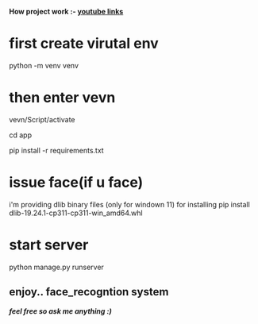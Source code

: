 **How project work :- [youtube links](https://youtu.be/ZQdNEomgqmw?si=wwbeLx559NY6Dy49)**

# first create virutal env

python -m venv venv

# then enter vevn

vevn/Script/activate

cd app

pip install -r requirements.txt

# issue face(if u face)
 i'm providing dlib binary files (only for windown 11)
 for installing 
 pip install dlib-19.24.1-cp311-cp311-win_amd64.whl

# start server

python manage.py runserver

## enjoy.. face_recogntion system
***feel free so ask me anything :)***
